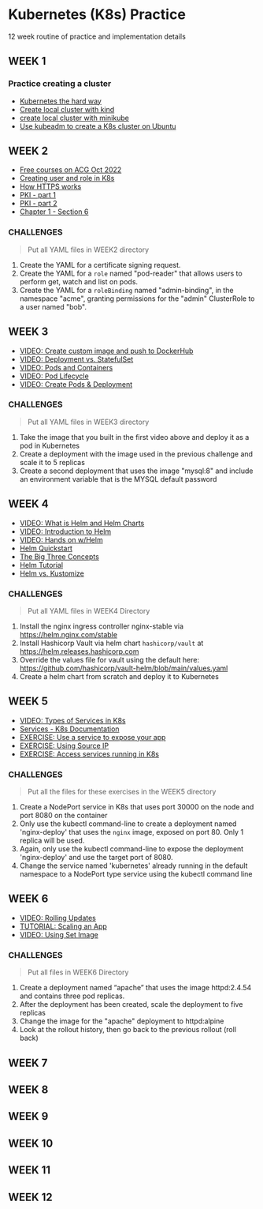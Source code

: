 # Kubernetes (K8s) Practice
12 week routine of practice and implementation details

## WEEK 1
### Practice creating a cluster
- [Kubernetes the hard way](https://github.com/kelseyhightower/kubernetes-the-hard-way)
- [Create local cluster with kind](https://youtu.be/m-IlbCgSzkc)
- [create local cluster with minikube](https://youtu.be/E2pP1MOfo3g)
- [Use kubeadm to create a K8s cluster on Ubuntu](https://www.digitalocean.com/community/tutorials/how-to-create-a-kubernetes-cluster-using-kubeadm-on-ubuntu-20-04)

## WEEK 2

- [Free courses on ACG Oct 2022](https://acloudguru.com/blog/news/whats-free-at-acg)
- [Creating user and role in K8s](https://killercoda.com/chadmcrowell/scenario/kubernetes-create-user)
- [How HTTPS works](https://youtu.be/T4Df5_cojAs)
- [PKI - part 1](https://youtu.be/aCDgFH1i2B0)
- [PKI - part 2](https://youtu.be/Jefr7wFLu3M)
- [Chapter 1 - Section 6](https://youtu.be/1Aq4RRq32gM)

### CHALLENGES

> Put all YAML files in WEEK2 directory

1. Create the YAML for a certificate signing request.
2. Create the YAML for a `role` named "pod-reader" that allows users to perform get, watch and list on pods.
3. Create the YAML for a `roleBinding` named "admin-binding", in the namespace "acme", granting permissions for the "admin" ClusterRole to a user named "bob".

## WEEK 3

- [VIDEO: Create custom image and push to DockerHub](https://youtu.be/_H6X96dvqBw)
- [VIDEO: Deployment vs. StatefulSet](https://youtu.be/pPQKAR1pA9U)
- [VIDEO: Pods and Containers](https://youtu.be/5cNrTU6o3Fw)
- [VIDEO: Pod Lifecycle](https://youtu.be/wlYESb124xM)
- [VIDEO: Create Pods & Deployment](https://youtu.be/7bA0gTroJjw)
### CHALLENGES

> Put all YAML files in WEEK3 directory

1. Take the image that you built in the first video above and deploy it as a pod in Kubernetes
2. Create a deployment with the image used in the previous challenge and scale it to 5 replicas
3. Create a second deployment that uses the image "mysql:8" and include an environment variable that is the MYSQL default password

## WEEK 4

- [VIDEO: What is Helm and Helm Charts](https://youtu.be/-ykwb1d0DXU)
- [VIDEO: Introduction to Helm](https://youtu.be/5_J7RWLLVeQ)
- [VIDEO: Hands on w/Helm](https://youtu.be/6d6L4-ADF-M)
- [Helm Quickstart](https://helm.sh/docs/intro/quickstart/)
- [The Big Three Concepts](https://helm.sh/docs/intro/using_helm/)
- [Helm Tutorial](https://www.freecodecamp.org/news/what-is-a-helm-chart-tutorial-for-kubernetes-beginners/)
- [Helm vs. Kustomize](https://harness.io/blog/helm-vs-kustomize)

### CHALLENGES

> Put all YAML files in WEEK4 Directory

1. Install the nginx ingress controller nginx-stable via https://helm.nginx.com/stable
2. Install Hashicorp Vault via helm chart `hashicorp/vault` at https://helm.releases.hashicorp.com
3. Override the values file for vault using the default here: https://github.com/hashicorp/vault-helm/blob/main/values.yaml
4. Create a helm chart from scratch and deploy it to Kubernetes

## WEEK 5

- [VIDEO: Types of Services in K8s](https://youtu.be/T4Z7visMM4E)
- [Services - K8s Documentation](https://kubernetes.io/docs/concepts/services-networking/service/)
- [EXERCISE: Use a service to expose your app](https://kubernetes.io/docs/tutorials/kubernetes-basics/expose/)
- [EXERCISE: Using Source IP](https://kubernetes.io/docs/tutorials/services/source-ip/)
- [EXERCISE: Access services running in K8s](https://killercoda.com/examples/scenario/network-traffic-kubernetes)

### CHALLENGES

> Put all the files for these exercises in the WEEK5 directory

1. Create a NodePort service in K8s that uses port 30000 on the node and port 8080 on the container
2. Only use the kubectl command-line to create a deployment named 'nginx-deploy' that uses the `nginx` image, exposed on port 80. Only 1 replica will be used. 
3. Again, only use the kubectl command-line to expose the deployment 'nginx-deploy' and use the target port of 8080.
4. Change the service named 'kubernetes' already running in the default namespace to a NodePort type service using the kubectl command line

## WEEK 6

- [VIDEO: Rolling Updates](https://youtu.be/xRifmrap7S8)
- [TUTORIAL: Scaling an App](https://kubernetes.io/docs/tutorials/kubernetes-basics/scale/scale-interactive/)
- [VIDEO: Using Set Image](https://youtu.be/RV8Avr7KEi8)

### CHALLENGES

> Put all files in WEEK6 Directory

1. Create a deployment named “apache” that uses the image httpd:2.4.54 and contains three pod replicas.
2. After the deployment has been created, scale the deployment to five replicas
3. Change the image for the "apache" deployment to httpd:alpine
4. Look at the rollout history, then go back to the previous rollout (roll back)

 

## WEEK 7

## WEEK 8

## WEEK 9

## WEEK 10

## WEEK 11

## WEEK 12
